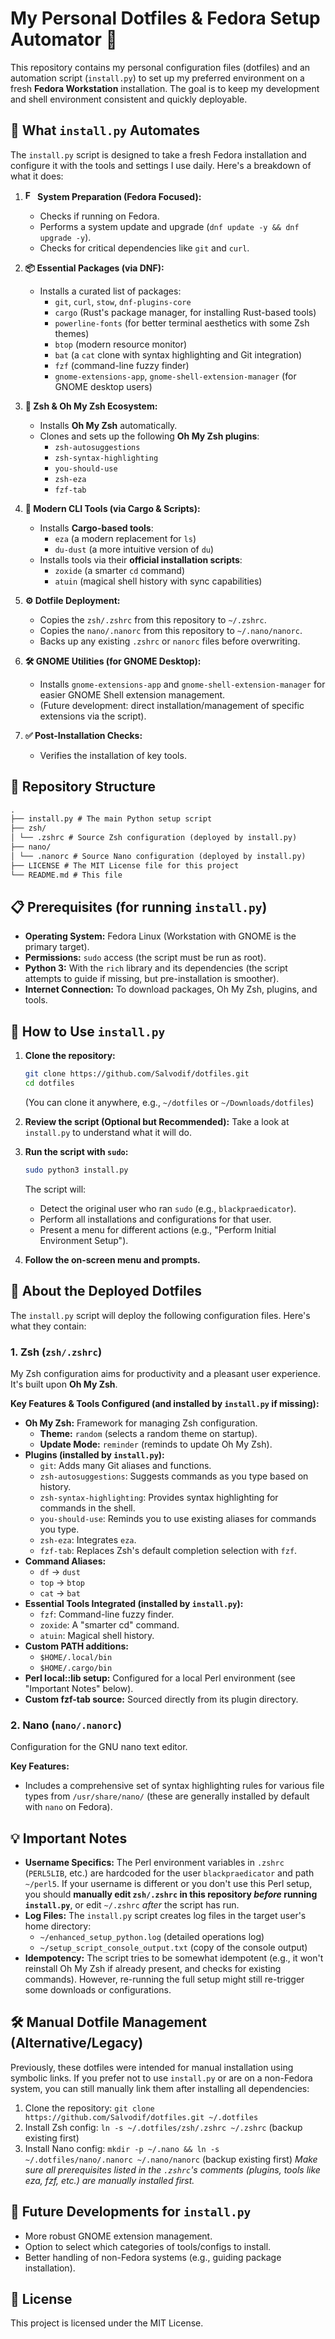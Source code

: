 # My Personal Dotfiles & Fedora Setup Automator 🚀

This repository contains my personal configuration files (dotfiles) and an automation script (`install.py`) to set up my preferred environment on a fresh **Fedora Workstation** installation. The goal is to keep my development and shell environment consistent and quickly deployable.

## 🌟 What `install.py` Automates

The `install.py` script is designed to take a fresh Fedora installation and configure it with the tools and settings I use daily. Here's a breakdown of what it does:

1.  **<img src="https://cdn.jsdelivr.net/gh/devicons/devicon/icons/fedora/fedora-original.svg" width="16" height="16" alt="Fedora Logo" /> System Preparation (Fedora Focused):**
    *   Checks if running on Fedora.
    *   Performs a system update and upgrade (`dnf update -y && dnf upgrade -y`).
    *   Checks for critical dependencies like `git` and `curl`.

2.  **📦 Essential Packages (via DNF):**
    *   Installs a curated list of packages:
        *   `git`, `curl`, `stow`, `dnf-plugins-core`
        *   `cargo` (Rust's package manager, for installing Rust-based tools)
        *   `powerline-fonts` (for better terminal aesthetics with some Zsh themes)
        *   `btop` (modern resource monitor)
        *   `bat` (a `cat` clone with syntax highlighting and Git integration)
        *   `fzf` (command-line fuzzy finder)
        *   `gnome-extensions-app`, `gnome-shell-extension-manager` (for GNOME desktop users)

3.  **🚀 Zsh & Oh My Zsh Ecosystem:**
    *   Installs **Oh My Zsh** automatically.
    *   Clones and sets up the following **Oh My Zsh plugins**:
        *   `zsh-autosuggestions`
        *   `zsh-syntax-highlighting`
        *   `you-should-use`
        *   `zsh-eza`
        *   `fzf-tab`

4.  **🦀 Modern CLI Tools (via Cargo & Scripts):**
    *   Installs **Cargo-based tools**:
        *   `eza` (a modern replacement for `ls`)
        *   `du-dust` (a more intuitive version of `du`)
    *   Installs tools via their **official installation scripts**:
        *   `zoxide` (a smarter `cd` command)
        *   `atuin` (magical shell history with sync capabilities)

5.  **⚙️ Dotfile Deployment:**
    *   Copies the `zsh/.zshrc` from this repository to `~/.zshrc`.
    *   Copies the `nano/.nanorc` from this repository to `~/.nano/nanorc`.
    *   Backs up any existing `.zshrc` or `nanorc` files before overwriting.

6.  **🛠️ GNOME Utilities (for GNOME Desktop):**
    *   Installs `gnome-extensions-app` and `gnome-shell-extension-manager` for easier GNOME Shell extension management.
    *   (Future development: direct installation/management of specific extensions via the script).

7.  **✅ Post-Installation Checks:**
    *   Verifies the installation of key tools.

## 📁 Repository Structure
```markdown
.
├── install.py # The main Python setup script
├── zsh/
│ └── .zshrc # Source Zsh configuration (deployed by install.py)
├── nano/
│ └── .nanorc # Source Nano configuration (deployed by install.py)
├── LICENSE # The MIT License file for this project
└── README.md # This file
```


## 📋 Prerequisites (for running `install.py`)

*   **Operating System:** Fedora Linux (Workstation with GNOME is the primary target).
*   **Permissions:** `sudo` access (the script must be run as root).
*   **Python 3:** With the `rich` library and its dependencies (the script attempts to guide if missing, but pre-installation is smoother).
*   **Internet Connection:** To download packages, Oh My Zsh, plugins, and tools.

## 🚀 How to Use `install.py`

1.  **Clone the repository:**
    ```bash
    git clone https://github.com/Salvodif/dotfiles.git
    cd dotfiles
    ```
    (You can clone it anywhere, e.g., `~/dotfiles` or `~/Downloads/dotfiles`)

2.  **Review the script (Optional but Recommended):**
    Take a look at `install.py` to understand what it will do.

3.  **Run the script with `sudo`:**
    ```bash
    sudo python3 install.py
    ```
    The script will:
    *   Detect the original user who ran `sudo` (e.g., `blackpraedicator`).
    *   Perform all installations and configurations for that user.
    *   Present a menu for different actions (e.g., "Perform Initial Environment Setup").

4.  **Follow the on-screen menu and prompts.**

## 📄 About the Deployed Dotfiles

The `install.py` script will deploy the following configuration files. Here's what they contain:

### 1. Zsh (`zsh/.zshrc`)

My Zsh configuration aims for productivity and a pleasant user experience. It's built upon **Oh My Zsh**.

**Key Features & Tools Configured (and installed by `install.py` if missing):**

*   **Oh My Zsh:** Framework for managing Zsh configuration.
    *   **Theme:** `random` (selects a random theme on startup).
    *   **Update Mode:** `reminder` (reminds to update Oh My Zsh).
*   **Plugins (installed by `install.py`):**
    *   `git`: Adds many Git aliases and functions.
    *   `zsh-autosuggestions`: Suggests commands as you type based on history.
    *   `zsh-syntax-highlighting`: Provides syntax highlighting for commands in the shell.
    *   `you-should-use`: Reminds you to use existing aliases for commands you type.
    *   `zsh-eza`: Integrates `eza`.
    *   `fzf-tab`: Replaces Zsh's default completion selection with `fzf`.
*   **Command Aliases:**
    *   `df` -> `dust`
    *   `top` -> `btop`
    *   `cat` -> `bat`
*   **Essential Tools Integrated (installed by `install.py`):**
    *   `fzf`: Command-line fuzzy finder.
    *   `zoxide`: A "smarter cd" command.
    *   `atuin`: Magical shell history.
*   **Custom PATH additions:**
    *   `$HOME/.local/bin`
    *   `$HOME/.cargo/bin`
*   **Perl local::lib setup:** Configured for a local Perl environment (see "Important Notes" below).
*   **Custom fzf-tab source:** Sourced directly from its plugin directory.

### 2. Nano (`nano/.nanorc`)

Configuration for the GNU nano text editor.

**Key Features:**

*   Includes a comprehensive set of syntax highlighting rules for various file types from `/usr/share/nano/` (these are generally installed by default with `nano` on Fedora).

## 💡 Important Notes

*   **Username Specifics:** The Perl environment variables in `.zshrc` (`PERL5LIB`, etc.) are hardcoded for the user `blackpraedicator` and path `~/perl5`. If your username is different or you don't use this Perl setup, you should **manually edit `zsh/.zshrc` in this repository *before* running `install.py`**, or edit `~/.zshrc` *after* the script has run.
*   **Log Files:** The `install.py` script creates log files in the target user's home directory:
    *   `~/enhanced_setup_python.log` (detailed operations log)
    *   `~/setup_script_console_output.txt` (copy of the console output)
*   **Idempotency:** The script tries to be somewhat idempotent (e.g., it won't reinstall Oh My Zsh if already present, and checks for existing commands). However, re-running the full setup might still re-trigger some downloads or configurations.

## 🛠️ Manual Dotfile Management (Alternative/Legacy)

Previously, these dotfiles were intended for manual installation using symbolic links. If you prefer not to use `install.py` or are on a non-Fedora system, you can still manually link them after installing all dependencies:

1.  Clone the repository: `git clone https://github.com/Salvodif/dotfiles.git ~/.dotfiles`
2.  Install Zsh config: `ln -s ~/.dotfiles/zsh/.zshrc ~/.zshrc` (backup existing first)
3.  Install Nano config: `mkdir -p ~/.nano && ln -s ~/.dotfiles/nano/.nanorc ~/.nano/nanorc` (backup existing first)
    *Make sure all prerequisites listed in the `.zshrc`'s comments (plugins, tools like eza, fzf, etc.) are manually installed first.*

## 🔮 Future Developments for `install.py`

*   More robust GNOME extension management.
*   Option to select which categories of tools/configs to install.
*   Better handling of non-Fedora systems (e.g., guiding package installation).

## 📜 License

This project is licensed under the MIT License.